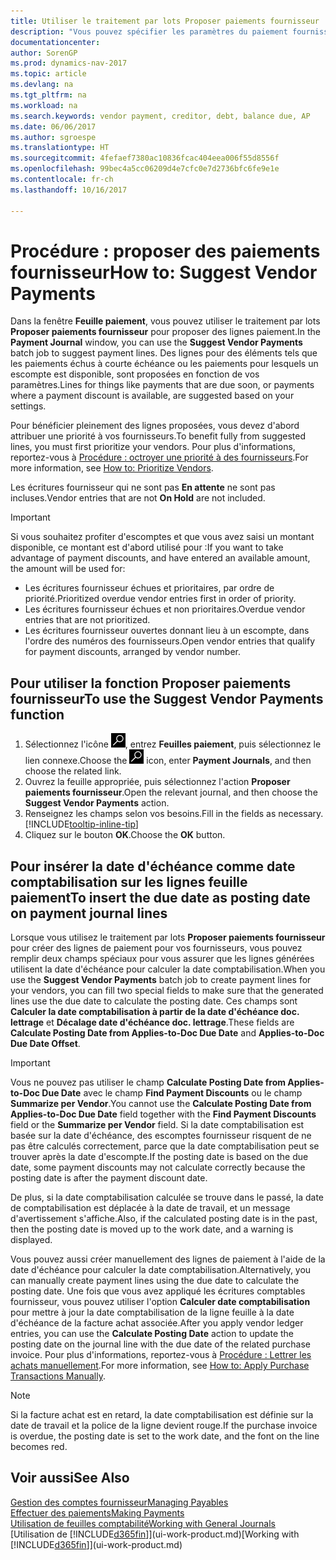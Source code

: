 ```yaml
---
title: Utiliser le traitement par lots Proposer paiements fournisseur
description: "Vous pouvez spécifier les paramètres du paiement fournisseur pour obtenir des suggestions ou des propositions pour les paiements échus sous peu ou donnant lieu à une remise."
documentationcenter: 
author: SorenGP
ms.prod: dynamics-nav-2017
ms.topic: article
ms.devlang: na
ms.tgt_pltfrm: na
ms.workload: na
ms.search.keywords: vendor payment, creditor, debt, balance due, AP
ms.date: 06/06/2017
ms.author: sgroespe
ms.translationtype: HT
ms.sourcegitcommit: 4fefaef7380ac10836fcac404eea006f55d8556f
ms.openlocfilehash: 99bec4a5cc06209d4e7cfc0e7d2736bfc6fe9e1e
ms.contentlocale: fr-ch
ms.lasthandoff: 10/16/2017

---
```

# <a name="how-to-suggest-vendor-payments"></a><span data-ttu-id="6280c-103">Procédure : proposer des paiements fournisseur</span><span class="sxs-lookup"><span data-stu-id="6280c-103">How to: Suggest Vendor Payments</span></span>
<span data-ttu-id="6280c-104">Dans la fenêtre **Feuille paiement**, vous pouvez utiliser le traitement par lots **Proposer paiements fournisseur** pour proposer des lignes paiement.</span><span class="sxs-lookup"><span data-stu-id="6280c-104">In the **Payment Journal** window, you can use the **Suggest Vendor Payments** batch job to suggest payment lines.</span></span> <span data-ttu-id="6280c-105">Des lignes pour des éléments tels que les paiements échus à courte échéance ou les paiements pour lesquels un escompte est disponible, sont proposées en fonction de vos paramètres.</span><span class="sxs-lookup"><span data-stu-id="6280c-105">Lines for things like payments that are due soon, or payments where a payment discount is available, are suggested based on your settings.</span></span>

<span data-ttu-id="6280c-106">Pour bénéficier pleinement des lignes proposées, vous devez d'abord attribuer une priorité à vos fournisseurs.</span><span class="sxs-lookup"><span data-stu-id="6280c-106">To benefit fully from suggested lines, you must first prioritize your vendors.</span></span> <span data-ttu-id="6280c-107">Pour plus d'informations, reportez-vous à [Procédure : octroyer une priorité à des fournisseurs](purchasing-how-prioritize-vendors.md).</span><span class="sxs-lookup"><span data-stu-id="6280c-107">For more information, see [How to: Prioritize Vendors](purchasing-how-prioritize-vendors.md).</span></span>  

<span data-ttu-id="6280c-108">Les écritures fournisseur qui ne sont pas **En attente** ne sont pas incluses.</span><span class="sxs-lookup"><span data-stu-id="6280c-108">Vendor entries that are not **On Hold** are not included.</span></span>  

> [!IMPORTANT]  
>   <span data-ttu-id="6280c-109">Si vous souhaitez profiter d'escomptes et que vous avez saisi un montant disponible, ce montant est d'abord utilisé pour :</span><span class="sxs-lookup"><span data-stu-id="6280c-109">If you want to take advantage of payment discounts, and have entered an available amount, the amount will be used for:</span></span>  

* <span data-ttu-id="6280c-110">Les écritures fournisseur échues et prioritaires, par ordre de priorité.</span><span class="sxs-lookup"><span data-stu-id="6280c-110">Prioritized overdue vendor entries first in order of priority.</span></span>  
* <span data-ttu-id="6280c-111">Les écritures fournisseur échues et non prioritaires.</span><span class="sxs-lookup"><span data-stu-id="6280c-111">Overdue vendor entries that are not prioritized.</span></span>  
* <span data-ttu-id="6280c-112">Les écritures fournisseur ouvertes donnant lieu à un escompte, dans l'ordre des numéros des fournisseurs.</span><span class="sxs-lookup"><span data-stu-id="6280c-112">Open vendor entries that qualify for payment discounts, arranged by vendor number.</span></span>  

## <a name="to-use-the-suggest-vendor-payments-function"></a><span data-ttu-id="6280c-113">Pour utiliser la fonction Proposer paiements fournisseur</span><span class="sxs-lookup"><span data-stu-id="6280c-113">To use the Suggest Vendor Payments function</span></span>
1. <span data-ttu-id="6280c-114">Sélectionnez l'icône ![Page ou état pour la recherche](media/ui-search/search_small.png "Page ou état pour la recherche"), entrez **Feuilles paiement**, puis sélectionnez le lien connexe.</span><span class="sxs-lookup"><span data-stu-id="6280c-114">Choose the ![Search for Page or Report](media/ui-search/search_small.png "Search for Page or Report icon") icon, enter **Payment Journals**, and then choose the related link.</span></span>  
2. <span data-ttu-id="6280c-115">Ouvrez la feuille appropriée, puis sélectionnez l'action **Proposer paiements fournisseur**.</span><span class="sxs-lookup"><span data-stu-id="6280c-115">Open the relevant journal, and then choose the **Suggest Vendor Payments** action.</span></span>  
3. <span data-ttu-id="6280c-116">Renseignez les champs selon vos besoins.</span><span class="sxs-lookup"><span data-stu-id="6280c-116">Fill in the fields as necessary.</span></span> [!INCLUDE[tooltip-inline-tip](includes/tooltip-inline-tip_md.md)]  
4. <span data-ttu-id="6280c-117">Cliquez sur le bouton **OK**.</span><span class="sxs-lookup"><span data-stu-id="6280c-117">Choose the **OK** button.</span></span>  

## <a name="to-insert-the-due-date-as-posting-date-on-payment-journal-lines"></a><span data-ttu-id="6280c-118">Pour insérer la date d'échéance comme date comptabilisation sur les lignes feuille paiement</span><span class="sxs-lookup"><span data-stu-id="6280c-118">To insert the due date as posting date on payment journal lines</span></span>
<span data-ttu-id="6280c-119">Lorsque vous utilisez le traitement par lots **Proposer paiements fournisseur** pour créer des lignes de paiement pour vos fournisseurs, vous pouvez remplir deux champs spéciaux pour vous assurer que les lignes générées utilisent la date d'échéance pour calculer la date comptabilisation.</span><span class="sxs-lookup"><span data-stu-id="6280c-119">When you use the **Suggest Vendor Payments** batch job to create payment lines for your vendors, you can fill two special fields to make sure that the generated lines use the due date to calculate the posting date.</span></span> <span data-ttu-id="6280c-120">Ces champs sont **Calculer la date comptabilisation à partir de la date d'échéance doc. lettrage** et **Décalage date d'échéance doc. lettrage**.</span><span class="sxs-lookup"><span data-stu-id="6280c-120">These fields are **Calculate Posting Date from Applies-to-Doc Due Date** and **Applies-to-Doc Due Date Offset**.</span></span>  

> [!IMPORTANT]  
>   <span data-ttu-id="6280c-121">Vous ne pouvez pas utiliser le champ **Calculate Posting Date from Applies-to-Doc Due Date** avec le champ **Find Payment Discounts** ou le champ **Summarize per Vendor**.</span><span class="sxs-lookup"><span data-stu-id="6280c-121">You cannot use the **Calculate Posting Date from Applies-to-Doc Due Date** field together with the **Find Payment Discounts** field or the **Summarize per Vendor** field.</span></span> <span data-ttu-id="6280c-122">Si la date comptabilisation est basée sur la date d'échéance, des escomptes fournisseur risquent de ne pas être calculés correctement, parce que la date comptabilisation peut se trouver après la date d'escompte.</span><span class="sxs-lookup"><span data-stu-id="6280c-122">If the posting date is based on the due date, some payment discounts may not calculate correctly because the posting date is after the payment discount date.</span></span>  

<span data-ttu-id="6280c-123">De plus, si la date comptabilisation calculée se trouve dans le passé, la date de comptabilisation est déplacée à la date de travail, et un message d'avertissement s'affiche.</span><span class="sxs-lookup"><span data-stu-id="6280c-123">Also, if the calculated posting date is in the past, then the posting date is moved up to the work date, and a warning is displayed.</span></span>  

<span data-ttu-id="6280c-124">Vous pouvez aussi créer manuellement des lignes de paiement à l'aide de la date d'échéance pour calculer la date comptabilisation.</span><span class="sxs-lookup"><span data-stu-id="6280c-124">Alternatively, you can manually create payment lines using the due date to calculate the posting date.</span></span> <span data-ttu-id="6280c-125">Une fois que vous avez appliqué les écritures comptables fournisseur, vous pouvez utiliser l'option **Calculer date comptabilisation** pour mettre à jour la date comptabilisation de la ligne feuille à la date d'échéance de la facture achat associée.</span><span class="sxs-lookup"><span data-stu-id="6280c-125">After you apply vendor ledger entries, you can use the **Calculate Posting Date** action to update the posting date on the journal line with the due date of the related purchase invoice.</span></span> <span data-ttu-id="6280c-126">Pour plus d'informations, reportez-vous à [Procédure : Lettrer les achats manuellement](payables-how-apply-purchase-transactions-manually.md).</span><span class="sxs-lookup"><span data-stu-id="6280c-126">For more information, see [How to: Apply Purchase Transactions Manually](payables-how-apply-purchase-transactions-manually.md).</span></span>  

> [!NOTE]  
>   <span data-ttu-id="6280c-127">Si la facture achat est en retard, la date comptabilisation est définie sur la date de travail et la police de la ligne devient rouge.</span><span class="sxs-lookup"><span data-stu-id="6280c-127">If the purchase invoice is overdue, the posting date is set to the work date, and the font on the line becomes red.</span></span>  

## <a name="see-also"></a><span data-ttu-id="6280c-128">Voir aussi</span><span class="sxs-lookup"><span data-stu-id="6280c-128">See Also</span></span>
[<span data-ttu-id="6280c-129">Gestion des comptes fournisseur</span><span class="sxs-lookup"><span data-stu-id="6280c-129">Managing Payables</span></span>](payables-manage-payables.md)  
[<span data-ttu-id="6280c-130">Effectuer des paiements</span><span class="sxs-lookup"><span data-stu-id="6280c-130">Making Payments</span></span>](payables-make-payments.md)  
[<span data-ttu-id="6280c-131">Utilisation de feuilles comptabilité</span><span class="sxs-lookup"><span data-stu-id="6280c-131">Working with General Journals</span></span>](ui-work-general-journals.md)  
<span data-ttu-id="6280c-132">[Utilisation de [!INCLUDE[d365fin](includes/d365fin_md.md)]](ui-work-product.md)</span><span class="sxs-lookup"><span data-stu-id="6280c-132">[Working with [!INCLUDE[d365fin](includes/d365fin_md.md)]](ui-work-product.md)</span></span>  

